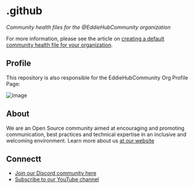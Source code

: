 # .github

*Community health files for the @EddieHubCommunity organization*

For more information, please see the article on [creating a default community health file for your organization](https://help.github.com/en/articles/creating-a-default-community-health-file-for-your-organization).

## Profile

This repository is also responsible for the EddieHubCommunity Org Profile Page:

![image](https://user-images.githubusercontent.com/91655303/143764316-bb111893-a695-4d55-a911-31b839895846.png)

## About

We are an Open Source community aimed at encouraging and promoting communication, best practices and technical expertise in an inclusive and welcoming environment. Learn more about us [at our website](https://www.eddiehub.org/)

## Connectt

- [Join our Discord community here](http://discord.eddiehub.org)
- [Subscribe to our YouTube channel](https://www.youtube.com/c/eddiejaoude)
